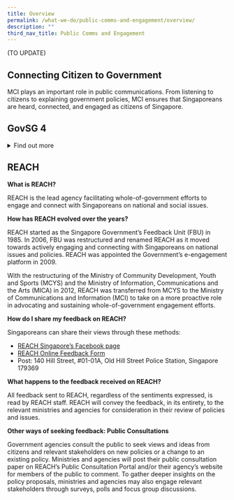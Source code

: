 ```yaml
---
title: Overview
permalink: /what-we-do/public-comms-and-engagement/overview/
description: ""
third_nav_title: Public Comms and Engagement
---
```

(TO UPDATE)

Connecting Citizen to Government
--------------------------------

MCI plays an important role in public communications. From listening to citizens to explaining government policies, MCI ensures that Singaporeans are heard, connected, and engaged as citizens of Singapore.

GovSG 4
--------------------------------
<details>
 <summary>Find out more</summary>
	
	<p>In the event of a Godzilla attack or a Zika outbreak in Singapore, we suggest that you [Gov.sg](https://www.gov.sg/) your first stop for information on Government’s response. In times of crisis, we will keep you updated on the latest news and the best way to keep yourself and your loved ones safe. Even if there’s no crisis at hand, we are a good resource for information on key Government announcements.
<br>
We only serve the facts here on Gov.sg. If you’ve been hearing a lot of rumours and what you suspect is misinformation on the Singapore Government, just head on over to Factually on Gov.sg. We’ll clear up your doubts. Don’t be shy, we’re just a click away.
<br>
If websites are not your thing, we are also on [Facebook](https://www.facebook.com/gov.sg), [Twitter](https://twitter.com/govsingapore) and [YouTube](https://www.youtube.com/user/govsingapore). Post a comment and send us a question. We would love to hear from you!</p>
        

</details>


REACH
--------------------------------
**What is REACH?**

REACH is the lead agency facilitating whole-of-government efforts to engage and connect with Singaporeans on national and social issues.

**How has REACH evolved over the years?**

REACH started as the Singapore Government’s Feedback Unit (FBU) in 1985. In 2006, FBU was restructured and renamed REACH as it moved towards actively engaging and connecting with Singaporeans on national issues and policies. REACH was appointed the Government’s e-engagement platform in 2009.

With the restructuring of the Ministry of Community Development, Youth and Sports (MCYS) and the Ministry of Information, Communications and the Arts (MICA) in 2012, REACH was transferred from MCYS to the Ministry of Communications and Information (MCI) to take on a more proactive role in advocating and sustaining whole-of-government engagement efforts.

**How do I share my feedback on REACH?**

Singaporeans can share their views through these methods:

*   [REACH Singapore’s Facebook page](https://www.facebook.com/REACHSingapore/)
*   [REACH Online Feedback Form](https://www.reach.gov.sg/about-us/contact-us/feedback-form)
*   Post: 140 Hill Street, #01-01A, Old Hill Street Police Station, Singapore 179369

**What happens to the feedback received on REACH?**

All feedback sent to REACH, regardless of the sentiments expressed, is read by REACH staff. REACH will convey the feedback, in its entirety, to the relevant ministries and agencies for consideration in their review of policies and issues.

**Other ways of seeking feedback: Public Consultations**

Government agencies consult the public to seek views and ideas from citizens and relevant stakeholders on new policies or a change to an existing policy. Ministries and agencies will post their public consultation paper on REACH’s Public Consultation Portal and/or their agency’s website for members of the public to comment. To gather deeper insights on the policy proposals, ministries and agencies may also engage relevant stakeholders through surveys, polls and focus group discussions.